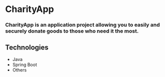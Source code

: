 # CharityApp

### CharityApp is an application project allowing you to easily and securely donate goods to those who need it the most.

## Technologies
* Java
* Spring Boot
* Others
